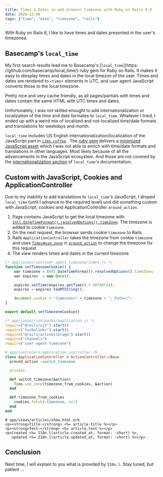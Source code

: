 ```yaml
---
title: Times & Dates in web browser timezone with Ruby on Rails 6.0
date: 2020-12-06
tags: ["time", "date", "timezone", "rails"]
---
```


With Ruby on Rails 6, I like to have times and dates presented in the user's timezonea.

## Basecamp's `local_time`

My first search results lead me to Basecamp's [`local_time`](https: //github.com/basecamp/local_time/) ruby gem for Ruby on Rails. It makes it easy to diesplay times and dates in the local timezon of the user. Times and dates are rendered to `<time`> elements in UTC, and user agent JavaScript converts those to the local timezone.

Pretty nice and very cache friendly, as all pages/partials with times and dates contain the same HTML with UTC times and dates.

Unfortunately, I was not skilled enought to add internationalization or localization of the time and date formates to `local_time`. Whatever I tried, I ended up with a weird mix of localized and not-localized time/date formats and translations for weekdays and month.

`local_time` includes US English internationalization/localization of the JavaScript part in [`i18n.coffee`](https://github.com/quatauta/local_time/blob/master/lib/assets/javascripts/src/local-time/config/i18n.coffee) . The [ruby gem](https://rubygems.org/gems/local_time) delivers a [minimized JavaScript asset](https://github.com/quatauta/local_time/blob/master/app/assets/javascripts/local-time.js) which I was not able to enrich with time/date formats and translations in other languages. Most likely because of all the advancements in the JavaScript ecosystem. And those are not covered by the [internationalization section](https://github.com/basecamp/local_timeconfiguration) of `local_time`'s documentation.

## Custom with JavaScript, Cookies and ApplicationController

Due to my inability to add translations to `local_time`'s JavaScript, I droped `local_time` (until I advance to the required level) und did something custom with JavaScript, cookies and ApplicationController `around_action`.

1. Page contains JavaScript to get the local timezone with [`Intl.DateTimeFormat().resolvedOptions().timeZone`](https://developer.mozilla.org/en-US/docs/Web/JavaScript/Reference/Global_Objects/Intl/DateTimeFormat/resolvedOptions). The timezone is added to cookie `timezone`.
1. On the next request, the browser sends cookie `timezone` to Rails
1. Rails `ApplicationController` takes the timezone from cookie `timezone` and uses [`Times#use_zone`](https://api.rubyonrails.org/classes/Time.HTMLmethodmethod-c-use_zone) in [`around_action`](https://api.rubyonrails.org/classes/AbstractController/Callbacks/ClassMethods.HTMLmethod-i-around_action) to change the timezone for this request
1. The view renders times and dates in the current timezone

```js
/* app/javascript/user_agent_timezone/index.js */
function setTimezoneCookie() {
    var timezone = Intl.DateTimeFormat().resolvedOptions().timeZone;
    var expires  = new Date();

    expires.setTime(expires.getTime() + 60*60*24);
    expires = expires.toGMTString();

    document.cookie = "timezone=" + timezone + "; Path=/";
}

export default setTimezoneCookie()
```

```js
/* app/javascript/packs/application.js */
require("@rails/ujs").start()
require("turbolinks").start()
require("@rails/activestorage").start()
require("channels")
require("user-agent-timezone")
```

```ruby
# app/controlers/application_controller.rb
class ApplicationController < ActionController::Base
  around_action :switch_timezone

  private

  def switch_timezone(&action)
    Time.use_zone(timezone_from_cookies, &action)
  end

  def timezone_from_cookies
    cookies.fetch(:timezone, nil)
  end
end
```

```erb
# app/views/articles/show.html.erb
<p><strong>Title:</strong> <%= article.title %></p>
<p><strong>Text:</strong> <%= article.text %></p>
<p>Created <%= I18n.l(article.created_at, format: :short) %>,
   updated <%= I18n.l(article.updated_at, format: :short) %></p>
```

## Conclusion

Next time, I will explain to you what is provided by `I18n.l`. Stay tuned, but patient ...
